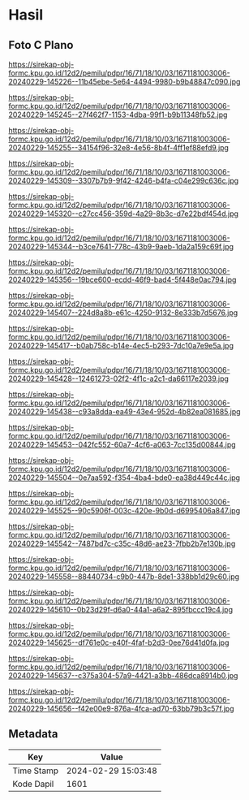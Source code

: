 # Hasil

## Foto C Plano

https://sirekap-obj-formc.kpu.go.id/12d2/pemilu/pdpr/16/71/18/10/03/1671181003006-20240229-145226--11b45ebe-5e64-4494-9980-b9b48847c090.jpg

https://sirekap-obj-formc.kpu.go.id/12d2/pemilu/pdpr/16/71/18/10/03/1671181003006-20240229-145245--27f462f7-1153-4dba-99f1-b9b11348fb52.jpg

https://sirekap-obj-formc.kpu.go.id/12d2/pemilu/pdpr/16/71/18/10/03/1671181003006-20240229-145255--34154f96-32e8-4e56-8b4f-4ff1ef88efd9.jpg

https://sirekap-obj-formc.kpu.go.id/12d2/pemilu/pdpr/16/71/18/10/03/1671181003006-20240229-145309--3307b7b9-9f42-4246-b4fa-c04e299c636c.jpg

https://sirekap-obj-formc.kpu.go.id/12d2/pemilu/pdpr/16/71/18/10/03/1671181003006-20240229-145320--c27cc456-359d-4a29-8b3c-d7e22bdf454d.jpg

https://sirekap-obj-formc.kpu.go.id/12d2/pemilu/pdpr/16/71/18/10/03/1671181003006-20240229-145344--b3ce7641-778c-43b9-9aeb-1da2a159c69f.jpg

https://sirekap-obj-formc.kpu.go.id/12d2/pemilu/pdpr/16/71/18/10/03/1671181003006-20240229-145356--19bce600-ecdd-46f9-bad4-5f448e0ac794.jpg

https://sirekap-obj-formc.kpu.go.id/12d2/pemilu/pdpr/16/71/18/10/03/1671181003006-20240229-145407--224d8a8b-e61c-4250-9132-8e333b7d5676.jpg

https://sirekap-obj-formc.kpu.go.id/12d2/pemilu/pdpr/16/71/18/10/03/1671181003006-20240229-145417--b0ab758c-b14e-4ec5-b293-7dc10a7e9e5a.jpg

https://sirekap-obj-formc.kpu.go.id/12d2/pemilu/pdpr/16/71/18/10/03/1671181003006-20240229-145428--12461273-02f2-4f1c-a2c1-da66117e2039.jpg

https://sirekap-obj-formc.kpu.go.id/12d2/pemilu/pdpr/16/71/18/10/03/1671181003006-20240229-145438--c93a8dda-ea49-43e4-952d-4b82ea081685.jpg

https://sirekap-obj-formc.kpu.go.id/12d2/pemilu/pdpr/16/71/18/10/03/1671181003006-20240229-145453--042fc552-60a7-4cf6-a063-7cc135d00844.jpg

https://sirekap-obj-formc.kpu.go.id/12d2/pemilu/pdpr/16/71/18/10/03/1671181003006-20240229-145504--0e7aa592-f354-4ba4-bde0-ea38d449c44c.jpg

https://sirekap-obj-formc.kpu.go.id/12d2/pemilu/pdpr/16/71/18/10/03/1671181003006-20240229-145525--90c5906f-003c-420e-9b0d-d6995406a847.jpg

https://sirekap-obj-formc.kpu.go.id/12d2/pemilu/pdpr/16/71/18/10/03/1671181003006-20240229-145542--7487bd7c-c35c-48d6-ae23-7fbb2b7e130b.jpg

https://sirekap-obj-formc.kpu.go.id/12d2/pemilu/pdpr/16/71/18/10/03/1671181003006-20240229-145558--88440734-c9b0-447b-8de1-338bb1d29c60.jpg

https://sirekap-obj-formc.kpu.go.id/12d2/pemilu/pdpr/16/71/18/10/03/1671181003006-20240229-145610--0b23d29f-d6a0-44a1-a6a2-895fbccc19c4.jpg

https://sirekap-obj-formc.kpu.go.id/12d2/pemilu/pdpr/16/71/18/10/03/1671181003006-20240229-145625--df761e0c-e40f-4faf-b2d3-0ee76d41d0fa.jpg

https://sirekap-obj-formc.kpu.go.id/12d2/pemilu/pdpr/16/71/18/10/03/1671181003006-20240229-145637--c375a304-57a9-4421-a3bb-486dca8914b0.jpg

https://sirekap-obj-formc.kpu.go.id/12d2/pemilu/pdpr/16/71/18/10/03/1671181003006-20240229-145656--f42e00e9-876a-4fca-ad70-63bb79b3c57f.jpg


## Metadata

| Key        | Value               |
| ---------- | ------------------- |
| Time Stamp | 2024-02-29 15:03:48 |
| Kode Dapil | 1601                |



